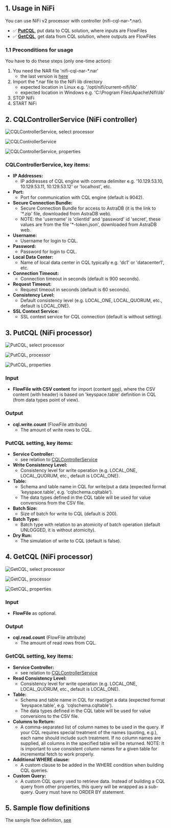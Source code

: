 ## 1. Usage in NiFi

You can use NiFi v2 processor with controller (nifi-cql-nar-*.nar).
- ✅ [**PutCQL**](#3-putcql-nifi-processor), put data to CQL solution, where inputs are FlowFiles
- ✅ [**GetCQL**](#4-getcql-nifi-processor), get data from CQL solution, where outputs are FlowFiles

### 1.1 Preconditions for usage

You have to do these steps (only one-time action):
1. You need the NAR file 'nifi-cql-nar-*.nar'
    - the last version is [here](./../output/)
2. Import the *.nar file to the NiFi lib directory
    - expected location in Linux e.g. '/opt/nifi/current-nifi/lib'
    - expected location in Windows e.g. 'C:\Program Files\Apache\Nifi\lib'
3. STOP NiFi
4. START NiFi

## 2. CQLControllerService (NiFi controller)

![CQLControllerService, select processor](https://github.com/george0st/Csv2Cql/blob/main/nifi/cql-processor/docs/assets/nifi_controller_service_add.png)

![CQLControllerService](https://github.com/george0st/Csv2Cql/blob/main/nifi/cql-processor/docs/assets/nifi_controller_service_detail.png)

![CQLControllerService, properties](https://github.com/george0st/Csv2Cql/blob/main/nifi/cql-processor/docs/assets/nifi_controller_service_properties.png)

### CQLControllerService, key items:

- **IP Addresses:**
    - IP addresses of CQL engine with comma delimiter e.g. '10.129.53.10,
      10.129.53.11, 10.129.53.12' or 'localhost', etc.
- **Port:**
    - Port for communication with CQL engine (default is 9042).
- **Secure Connection Bundle:**
    - Secure Connection Bundle for access to AstraDB (it is the link to '*.zip'
      file, downloaded from AstraDB web).
    - NOTE: the 'username' is 'clientId' and 'password' id 'secret', these values
      are from the file '*-token.json', downloaded from AstraDB web.
- **Username:**
    - Username for login to CQL.
- **Password:**
    - Password for login to CQL.
- **Local Data Center:**
    - Name of local data center in CQL typically e.g. 'dc1' or 'datacenter1', etc.
- **Connection Timeout:**
    - Connection timeout in seconds (default is 900 seconds).
- **Request Timeout:**
    - Request timeout in seconds (default is 60 seconds).
- **Consistency Level:**
    - Default consistency level (e.g. LOCAL_ONE, LOCAL_QUORUM, etc.,
      default is LOCAL_ONE).
- **SSL Context Service:**
    - SSL context service for CQL connection (default is without setting).

## 3. PutCQL (NiFi processor)

![PutCQL, select processor](https://github.com/george0st/Csv2Cql/blob/main/nifi/cql-processor/docs/assets/nifi_put_processor_add.png)

![PutCQL, processor](https://github.com/george0st/Csv2Cql/blob/main/nifi/cql-processor/docs/assets/nifi_put_processor.png)

![PutCQL, properties](https://github.com/george0st/Csv2Cql/blob/main/nifi/cql-processor/docs/assets/nifi_put_processor_properties.png)

### Input

- **FlowFile with CSV content** for import (content [see](../../../docs/conversion.md)),
   where the CSV content (with header) is based on 'keyspace.table' definition in 
   CQL (from data types point of view).

### Output

- **cql.write.count** (FlowFile attribute)
  - The amount of write rows to CQL.

### PutCQL setting, key items:

- **Service Controller:**
  - see relation to [CQLControllerService](#2-cqlcontrollerservice-nifi-controller)
- **Write Consistency Level:**
  - Consistency level for write operation (e.g. LOCAL_ONE, LOCAL_QUORUM, etc.,
    default is LOCAL_ONE).
- **Table:**
  - Schema and table name in CQL for write/put a data (expected format 'keyspace.table', e.g. 'cqlschema.cqltable').
  - The data types defined in the CQL table will be used for value conversions from the CSV file.
- **Batch Size:**
  - Size of batch for write to CQL (default is 200).
- **Batch Type:**
  - Batch type with relation to an atomicity of batch operation (default UNLOGGED, it is without atomicity).
- **Dry Run:**
  - The simulation of write to CQL (default is false).

## 4. GetCQL (NiFi processor)

![GetCQL, select processor](https://github.com/george0st/Csv2Cql/blob/main/nifi/cql-processor/docs/assets/nifi_get_processor_add.png)

![GetCQL, processor](https://github.com/george0st/Csv2Cql/blob/main/nifi/cql-processor/docs/assets/nifi_get_processor.png)

![GetCQL, properties](https://github.com/george0st/Csv2Cql/blob/main/nifi/cql-processor/docs/assets/nifi_get_processor_properties.png)

### Input

- **FlowFile** as optional.

### Output

- **cql.read.count** (FlowFile attribute)
    - The amount of read rows from CQL.

### GetCQL setting, key items:

- **Service Controller:**
    - see relation to [CQLControllerService](#2-cqlcontrollerservice-nifi-controller)
- **Read Consistency Level:**
    - Consistency level for write operation (e.g. LOCAL_ONE, LOCAL_QUORUM, etc.,
      default is LOCAL_ONE).
- **Table:**
    - Schema and table name in CQL for read/get a data (expected format 'keyspace.table', e.g. 'cqlschema.cqltable').
    - The data types defined in the CQL table will be used for value conversions to the CSV file.
- **Columns to Return:**
    - A comma-separated list of column names to be used in the query. If your CQL requires 
      special treatment of the names (quoting, e.g.), each name should include such treatment. If no
      column names are supplied, all columns in the specified table will be returned. NOTE: It is important
      to use consistent column names for a given table for incremental fetch to work properly.
- **Additional WHERE clause:**
    - A custom clause to be added in the WHERE condition when building CQL queries.
- **Custom Query:**
    - A custom CQL query used to retrieve data. Instead of building a CQL query from other
      properties, this query will be wrapped as a sub-query. Query must have no ORDER BY statement.

## 5. Sample flow definitions

The sample flow definition, [see](./nifi/cql-processor/docs/flow.md)